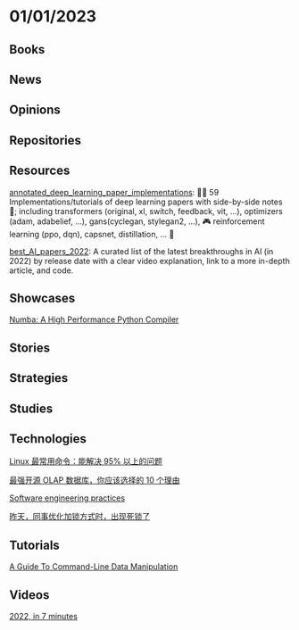 # 01/01/2023

## Books

## News

## Opinions

## Repositories

## Resources
[annotated_deep_learning_paper_implementations](https://github.com/labmlai/annotated_deep_learning_paper_implementations): 🧑‍🏫 59 Implementations/tutorials of deep learning papers with side-by-side notes 📝; including transformers (original, xl, switch, feedback, vit, ...), optimizers (adam, adabelief, ...), gans(cyclegan, stylegan2, ...), 🎮 reinforcement learning (ppo, dqn), capsnet, distillation, ... 🧠

[best_AI_papers_2022](https://github.com/louisfb01/best_AI_papers_2022): A curated list of the latest breakthroughs in AI (in 2022) by release date with a clear video explanation, link to a more in-depth article, and code.

## Showcases
[Numba: A High Performance Python Compiler](https://numba.pydata.org/)

## Stories

## Strategies

## Studies

## Technologies
[Linux 最常用命令：能解决 95% 以上的问题](https://mp.weixin.qq.com/s/hb_sdbK7Dppye5N64vYvLw)

[最强开源 OLAP 数据库，你应该选择的 10 个理由](https://blog.bcmeng.com/post/starrocks-10.html)

[Software engineering practices](https://simonwillison.net/2022/Oct/1/software-engineering-practices/)

[昨天，同事优化加锁方式时，出现死锁了](https://my.oschina.net/u/4526289/blog/5611437)

## Tutorials
[A Guide To Command-Line Data Manipulation](https://www.smashingmagazine.com/2022/12/guide-command-line-data-manipulation-cli-miller/)

## Videos
[2022, in 7 minutes](https://www.youtube.com/watch?v=PLDFgKzWy3o)
